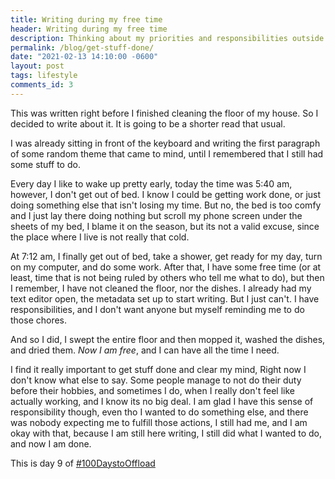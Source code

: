 ```yaml
---
title: Writing during my free time
header: Writing during my free time
description: Thinking about my priorities and responsibilities outside of this blog
permalink: /blog/get-stuff-done/
date: "2021-02-13 14:10:00 -0600"
layout: post
tags: lifestyle
comments_id: 3
---
```


This was written right before I finished cleaning the floor of my house. So I decided to write about it. It is going to be a shorter read that usual.

I was already sitting in front of the keyboard and writing the first paragraph of some random theme that came to mind, until I remembered that I still had some stuff to do.

Every day I like to wake up pretty early, today the time was 5:40 am, however, I don't get out of bed. I know I could be getting work done, or just doing something else that isn't losing my time. But no, the bed is too comfy and I just lay there doing nothing but scroll my phone screen under the sheets of my bed, I blame it on the season, but its not a valid excuse, since the place where I live is not really that cold.

At 7:12 am, I finally get out of bed, take a shower, get ready for my day, turn on my computer, and do some work. After that, I have some free time (or at least, time that is not being ruled by others who tell me what to do), but then I remember, I have not cleaned the floor, nor the dishes. I already had my text editor open, the metadata set up to start writing. But I just can't. I have responsibilities, and I don't want anyone but myself reminding me to do those chores.

And so I did, I swept the entire floor and then mopped it, washed the dishes, and dried them. *Now I am free*, and I can have all the time I need.

I find it really important to get stuff done and clear my mind, Right now I don't know what else to say. Some people manage to not do their duty before their hobbies, and sometimes I do, when I really don't feel like actually working, and I know its no big deal. I am glad I have this sense of responsibility though, even tho I wanted to do something else, and there was nobody expecting me to fulfill those actions, I still had me, and I am okay with that, because I am still here writing, I still did what I wanted to do, and now I am done.

This is day 9 of [#100DaystoOffload](https://100daystooffload.com) 

